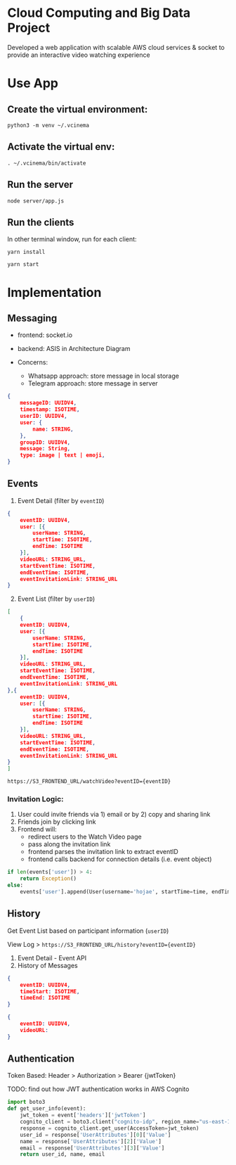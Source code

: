 # Cloud Computing and Big Data Project

Developed a web application with scalable AWS cloud services & socket to provide an interactive video watching experience

# Use App
## Create the virtual environment:
`python3 -m venv ~/.vcinema`

## Activate the virtual env:

`. ~/.vcinema/bin/activate`

## Run the server 

`node server/app.js`

## Run the clients

In other terminal window, run for each client:

`yarn install`

`yarn start`

# Implementation

## Messaging

- frontend: socket.io
- backend: ASIS in Architecture Diagram

- Concerns:
  - Whatsapp approach: store message in local storage
  - Telegram approach: store message in server

```json
{
    messageID: UUIDV4,
    timestamp: ISOTIME,
    userID: UUIDV4,
    user: {
        name: STRING,
    },
    groupID: UUIDV4,
    message: String,
    type: image | text | emoji,
}
```

## Events

1. Event Detail (filter by `eventID`)
```json
{
    eventID: UUIDV4,
    user: [{
        userName: STRING,
        startTime: ISOTIME,
        endTime: ISOTIME
    }],
    videoURL: STRING_URL,
    startEventTime: ISOTIME,
    endEventTime: ISOTIME,
    eventInvitationLink: STRING_URL
}
```
2. Event List (filter by `userID`)
```json
[
    {
    eventID: UUIDV4,
    user: [{
        userName: STRING,
        startTime: ISOTIME,
        endTime: ISOTIME
    }],
    videoURL: STRING_URL,
    startEventTime: ISOTIME,
    endEventTime: ISOTIME,
    eventInvitationLink: STRING_URL
},{
    eventID: UUIDV4,
    user: [{
        userName: STRING,
        startTime: ISOTIME,
        endTime: ISOTIME
    }],
    videoURL: STRING_URL,
    startEventTime: ISOTIME,
    endEventTime: ISOTIME,
    eventInvitationLink: STRING_URL
}
]

```

`https://S3_FRONTEND_URL/watchVideo?eventID={eventID}`

### Invitation Logic:
1. User could invite friends via 1) email or by 2) copy and sharing link
2. Friends join by clicking link
3. Frontend will:
    - redirect users to the Watch Video page
    - pass along the invitation link
    - frontend parses the invitation link to extract eventID
    - frontend calls backend for connection details (i.e. event object)

```python
if len(events['user']) > 4:
    return Exception()
else:
    events['user'].append(User(username='hojae', startTime=time, endTime=time))
````

## History

Get Event List based on participant information (`userID`)

View Log >
`https://S3_FRONTEND_URL/history?eventID={eventID}`

1. Event Detail - Event API
2. History of Messages

```json
{
    eventID: UUIDV4,
    timeStart: ISOTIME,
    timeEnd: ISOTIME
}
```

```json
{
    eventID: UUIDV4,
    videoURL: 
}
```

## Authentication
Token Based:
Header > Authorization > Bearer {jwtToken}

TODO: find out how JWT authentication works in AWS Cognito

```python
import boto3
def get_user_info(event):
    jwt_token = event['headers']['jwtToken']
    cognito_client = boto3.client("cognito-idp", region_name="us-east-1")
    response = cognito_client.get_user(AccessToken=jwt_token)
    user_id = response['UserAttributes'][0]['Value']
    name = response['UserAttributes'][2]['Value']
    email = response['UserAttributes'][3]['Value']
    return user_id, name, email
```

